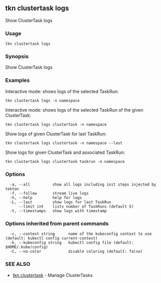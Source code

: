 ## tkn clustertask logs

Show ClusterTask logs

### Usage

```
tkn clustertask logs
```

### Synopsis

Show ClusterTask logs

### Examples

Interactive mode: shows logs of the selected TaskRun:

    tkn clustertask logs -n namespace

Interactive mode: shows logs of the selected TaskRun of the given ClusterTask:

    tkn clustertask logs clustertask -n namespace

Show logs of given ClusterTask for last TaskRun:

    tkn clustertask logs clustertask -n namespace --last

Show logs for given ClusterTask and associated TaskRun:

    tkn clustertask logs clustertask taskrun -n namespace


### Options

```
  -a, --all          show all logs including init steps injected by tekton
  -f, --follow       stream live logs
  -h, --help         help for logs
  -L, --last         show logs for last TaskRun
      --limit int    lists number of TaskRuns (default 5)
  -t, --timestamps   show logs with timestamp
```

### Options inherited from parent commands

```
  -c, --context string      name of the kubeconfig context to use (default: kubectl config current-context)
  -k, --kubeconfig string   kubectl config file (default: $HOME/.kube/config)
  -C, --no-color            disable coloring (default: false)
```

### SEE ALSO

* [tkn clustertask](tkn_clustertask.md)	 - Manage ClusterTasks

